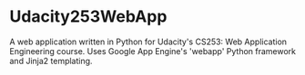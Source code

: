 # Udacity253WebApp

A web application written in Python for Udacity's CS253: Web Application Engineering course. Uses Google App Engine's 'webapp' Python framework and Jinja2 templating.